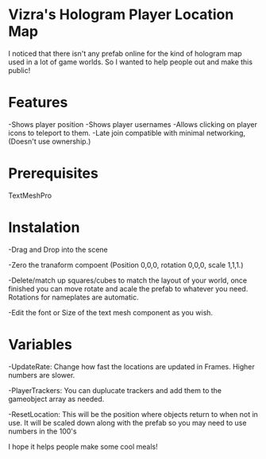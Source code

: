 # Vizra's Hologram Player Location Map
I noticed that there isn't any prefab online for the kind of hologram map used in a lot of game worlds. So I wanted to help people out and make this public!

# Features
-Shows player position
-Shows player usernames
-Allows clicking on player icons to teleport to them.
-Late join compatible with minimal networking, (Doesn't use ownership.)

# Prerequisites
TextMeshPro

# Instalation
-Drag and Drop into the scene

-Zero the tranaform compoent (Position 0,0,0, rotation 0,0,0, scale 1,1,1.) 

-Delete/match up squares/cubes to match the layout of your world, once finished you can move rotate and acale the prefab to whatever you need. Rotations for nameplates are automatic.

-Edit the font or Size of the text mesh component as you wish.

# Variables
-UpdateRate: Change how fast the locations are updated in Frames. Higher numbers are slower.

-PlayerTrackers: You can duplucate trackers and add them to the gameobject array as needed.

-ResetLocation: This will be the position where objects return to when not in use. It will be scaled down along with the prefab so you may need to use numbers in the 100's



I hope it helps people make some cool meals!
